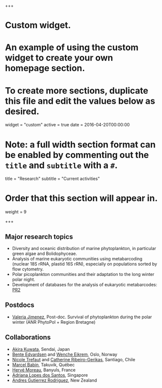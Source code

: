 +++
# Custom widget.
# An example of using the custom widget to create your own homepage section.
# To create more sections, duplicate this file and edit the values below as desired.
widget = "custom"
active = true
date = 2016-04-20T00:00:00

# Note: a full width section format can be enabled by commenting out the `title` and `subtitle` with a `#`.
title = "Research"
subtitle = "Current activities"

# Order that this section will appear in.
weight = 9

+++

## Major research topics
* Diversity and oceanic distribution of marine phytoplankton, in particular green algae and Bolidophyceae.
* Analysis of marine eukaryotic communities using metabarcoding (nuclear 18S rRNA, plastid 16S rRN), especially on populations sorted by flow cytometry.
* Polar picoplankton communities and their adaptation to the long winter polar night.
* Development of databases for the analysis of eukaryotic metabarcodes: [PR2](https://github.com/vaulot/pr2database)

## Postdocs
* [Valeria Jimenez](http://www.sb-roscoff.fr/en/jimenez-valeria/1910), Post-doc. Survival of phytoplankton during the polar winter (ANR PhytoPol + Region Bretagne)

## Collaborations
* [Akira Kuwata](https://www.researchgate.net/profile/Akira_Kuwata), Sendai, Japan
* [Bente Edvardsen](https://www.researchgate.net/profile/Bente_Edvardsen) and [Wenche Eikrem](https://www.researchgate.net/profile/Wenche_Eikrem), Oslo, Norway
* [Nicole Trefaut](https://www.researchgate.net/profile/Nicole_Trefault) and [Catherine Ribeiro-Gerikas](http://orcid.org/0000-0003-0531-2313), Santiago, Chile
* [Marcel Babin](http://www.takuvik.ulaval.ca/team/marcel_babin.php), Takuvik, Québec
* [Hervé Moreau](http://biom.obs-banyuls.fr/fr/equipe-genophy/equipe/chercheurs_et_enseignats_chercheurs/herve_moreau.html), Banyuls, France
* [Adriana Lopes dos Santos](https://www.researchgate.net/profile/Adriana_Lopes_Dos_Santos), Singapore
* [Andres Gutierrez Rodriguez](https://www.researchgate.net/profile/Andres_Gutierrez-Rodriguez3), New Zealand
